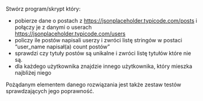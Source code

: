 Stwórz program/skrypt który:
- pobierze dane o postach z https://jsonplaceholder.typicode.com/posts i połączy je z danymi o
userach https://jsonplaceholder.typicode.com/users
- policzy ile postów napisali userzy i zwróci listę stringów w postaci “user_name napisał(a) count
postów”
- sprawdzi czy tytuły postów są unikalne i zwróci listę tytułów które nie są.
- dla każdego użytkownika znajdzie innego użytkownika, który mieszka najbliżej niego

Pożądanym elementem danego rozwiązania jest także zestaw testów sprawdzających jego poprawność.
